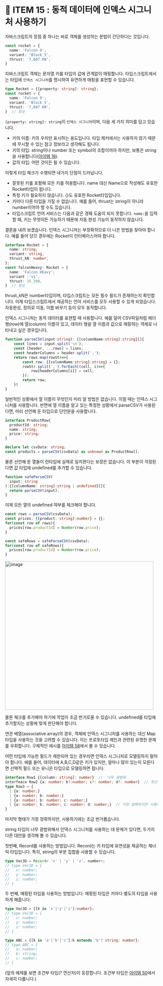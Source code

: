 #  🤸 ITEM 15 : 동적 데이터에 인덱스 시그니처 사용하기

자바스크립트의 장점 중 하나는 바로 객체를 생성하는 문법이 간단하다는 것입니다.

```ts
const rocket = {
  name: 'Falcon 9';
  variant: 'Block 5',
  thrust: '7,607 KN',
}
```

자바스크립트 객체는 문자열 키를 타입의 값에 관계없이 매핑합니다.
타입스크립트에서는 타입에 `인덱스 시그니처`를 명시하여 유연하게 매핑을 표현할 수 있습니다.

```ts
type Rocket = {[property: string]: string};
const rocket = {
  name: 'Falcon 9';
  variant: 'Block 5',
  thrust: '7,607 KN',
}  // 정상
```

`[property: string]: string`이 `인덱스 시그니처`이며, 다음 세 가지 의미를 담고 있습니다.
- 키의 이름: 키의 우치만 표시하는 용도입니다. 타입 체커에서는 사용하지 않기 때문에 무시할 수 있는 참고 정보라고 생각해도 됩니다.
- 키의 타입: string이나 number 또는 symbol의 조합이어야 하지만, 보통은 string을 사용합니다([아이템 16](https://github.com/Pyotato/effective_typescript/blob/item16/README.md)).
- 값의 타입: 어떤 것이든 될 수 있습니다.

이렇게 타입 체크가 수행되면 네가지 단점이 드러납니다.

- 잘못된 키를 포함해 모든 키를 허용합니다. name 대신 Name으로 작성해도 유효한 Rocket타입이 됩니다.
- 특정 키가 필요하지 않습니다. {}도 유효한 Rocket타입입니다.
- 키마다 다른 타입을 가질 수 없습니다. 예를 들어, thrust는 string이 아니라 number이어야 할 수도 있습니다.
- 타입스크립트 언어 서비스는 다음과 같은 경웨 도움이 되지 못합니다. `name:`을 입력할 때, 키는 무엇이든 가능하기 때문에 자동 완성 기능이 동작하지 않습니다.

결론을 내려 보곘습니다.
인덱스 시그니처는 부정확하므로 더 나은 방법을 찾아야 합니다.
예를 들어 당므 경우에는 Rocket이 인터페이스어야 합니다. 

```ts
interface Rocket = {
  name: string;
  variant: string,
  thrust_kN: number,
};
const falconHeavy: Rocket = {
  name: 'Falcon HEavy';
  variant :'v1',
  thrust: 15_200,
}  // 정상
```

thrust_kN은 number타입이며, 타입스크립트는 모든 필수 필드가 존재하는지 확인합니다.
이제 타입스크립트에서 제공하는 언어 서비스를 모두 사용할 수 있게 되었습니다.
자동완성, 정의로 이동, 이름 바꾸기 등이 모두 동작합니다.

인덱스 시그니처는 동적 데이터를 표현할 때 사용합니다.
예를 덜어 CSV파일처럼 헤더 행(row)에 열(column) 이름이 있고, 데이터 행을 열 이름과 값으로 매핑하는 객체로 나타내고 싶은 경우입니다.

```ts
function parseCSV(input:string): {[columnName:string]:string}[]{
    const lines = input.split('\n');
    const [header, ...rows] = lines;
    const headerColumns = header.split(',');
    return rows.map(rowStr=>{
        const row: {[columnName:string]:string} = {};
        rowStr.split(',').forEach((cell, i)=>{
            row[headerColumns[i]] = cell;
        });
        return row;
    })     
}
```

일반적인 상황에서 열 이름이 무엇인지 미리 알 방법은 없습니다.
이럴 때는 인덱스 시그니처를 사용합니다.
반면에 열 이름을 알고 있는 특정한 상황에서 parseCSV가 사용된다면, 미리 선언해 둔 타입으로 단언문을 사용합니다.

```ts
interface ProductRow{
  productId: string;
  name: string;
  price: string;
}

declare let csvData: string;
const products = parseCSV(csvData) as unknown as ProductRow[];
```

물론 선언해 둔 열들이 런타임에 실제로 일치한다는 보장은 없습니다.
이 부분이 걱정된다면 값 타입에 undefined를 추가할 수 있습니다.

```ts
function safeParseCSV(
  input: string
):{[columnName: string]:string | undefined}[]{
  return parseCSV(input);
}
```

이제 모든 열의 undefined 여부를 체크해야 합니다.

```ts
const rows = parseCSV(csvData);
const prices: {[product: string]:number} = {};
for(const row of rows){
  prices[row.productId] = Number(row.price);
}

const safeRows = safeParseCSV(csvData);
for(const row of safeRows){
  prices[row.productId] = Number(row.price);
}
```

<img width="489" alt="image" src="https://github.com/Pyotato/effective_typescript/assets/102423086/df886a98-67ac-4ba2-a5b9-82085c177c96"/>

물론 체크를 추가해야 하기에 작업이 조금 번거로울 수 있습니다. 
undefined를 타입에 추가할지는 상황에 맞게 판단해야 합니다.

연관 배열(associative array)의 경우, 객체에 인덱스 시그니처를 사용하는 대신 Map 타입을 사용하는 것을 고려할 수 있습니다.
이는 프로토타입 체인과 관련된 유명한 문제를 우회합니다.
구체적인 에시를 [아이템 58](https://github.com/Pyotato/effective_typescript/blob/item58/README.md)에서 볼 수 있습니다.

어떤 타입에 가능한 필드가 제한되어 있는 경우라면 인덱스 시그니처로 모델링하지 말아야 합니다.
에를 들어, 데이터에 A,B,C,D같은 키가 있지만, 얼마나 많이 있는지 모른다면 선택적 필드 또는 유니온 타입으로 모델링하면 됩니다. 

```ts
interface Row1 {[column: string]: number}  //  너무 광범위
interfeace Row2 {a: number; b?:number; c?: number; d?: number}  // 최선
type Row3 = {
  | {a: number;}
  | {a: number; b: number;}
  | {a: number; b: number; c: number;}
  | {a: number; b: number; c: number; d: number;}  // 가장 정확하지만 사용하기 번거로움
}
```

마지막 형태가 가장 정확하지만, 사용하기에는 조금 번거롭습니다.

string 타입이 너무 광범위해서 인덱스 시그니처를 사용하는 데 문제가 있다면, 두가지 다른 대안을 생각해 볼 수 있습니다.

첫번째, Record를 사용하는 방법입니다. Record는 키 타입에 유연성을 제공하는 제너릭 타입입니다. 
특히, string의 부분 집합을 사용할 수 있습니다.

```ts
type Vec3D = Record< 'x' | 'y' | 'z', number>;
// type Vec3D = {
//   x: number;
//   y: number;
//   z: number;
// }
```

두 번째, 매핑된 타입을 사용하는 방법입니다. 매핑된 타입은 키마다 별도의 타입을 사용하게 해줍니다.

```ts
type Vec3D = {[k in 'x'|'y'|'z']:number};
// type Vec3D = {
//   x: number;
//   y: number;
//   z: number;
// }

type ABC = {[k in 'a'|'b'|'c']:k extends 'b'? string: number};
// type ABC = {
//   a: number;
//   b: string;
//   c: number;
// }
```

(앞의 예제를 보면 조건부 타입(? 연산자)이 등장합니다. 조건부 타입은 [아이템 50](https://github.com/Pyotato/effective_typescript/blob/item50/README.md)에서 자세히 다룹니다.)
